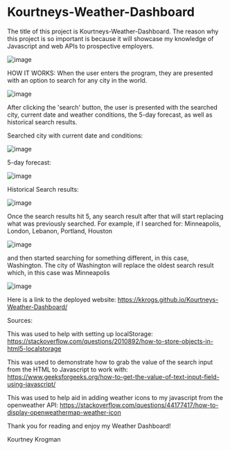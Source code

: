 # Kourtneys-Weather-Dashboard

The title of this project is Kourtneys-Weather-Dashboard. The reason why this project is so important is because it will showcase my knowledge of Javascript and web APIs to prospective employers.

![image](https://user-images.githubusercontent.com/95041311/152923312-c17ac38a-3c94-4a13-975f-f1992468066a.png)


HOW IT WORKS: When the user enters the program, they are presented with an option to search for any city in the world.

![image](https://user-images.githubusercontent.com/95041311/152922230-2e3f57ce-c3d8-42f4-a999-40e9d708aa67.png)

After clicking the 'search' button, the user is presented with the searched city, current date and weather conditions, the 5-day forecast, as well as historical search results.

Searched city with current date and conditions:

![image](https://user-images.githubusercontent.com/95041311/152922519-368e2770-33f4-47b6-a6c8-c8558144ebb7.png)

5-day forecast:

![image](https://user-images.githubusercontent.com/95041311/152922571-1ae6cfb3-85f4-48bd-9528-9b20e2152212.png)

Historical Search results:

![image](https://user-images.githubusercontent.com/95041311/152922617-67d6dca9-f82d-4f1e-9b28-d9bcc58841c8.png)

Once the search results hit 5, any search result after that will start replacing what was previously searched. For example, if I searched for: Minneapolis, London, Lebanon, Portland, Houston

![image](https://user-images.githubusercontent.com/95041311/152922784-cdd3d6bd-06f0-4213-af3a-35a4bc3b9012.png)

and then started searching for something different, in this case, Washington. The city of Washington will replace the oldest search result which, in this case was Minneapolis

![image](https://user-images.githubusercontent.com/95041311/152922953-35734be4-baf7-4b11-81f8-422ca80a9f9a.png)


Here is a link to the deployed website: https://kkrogs.github.io/Kourtneys-Weather-Dashboard/

Sources:

This was used to help with setting up localStorage: https://stackoverflow.com/questions/2010892/how-to-store-objects-in-html5-localstorage

This was used to demonstrate how to grab the value of the search input from the HTML to Javascript to work with: https://www.geeksforgeeks.org/how-to-get-the-value-of-text-input-field-using-javascript/

This was used to help aid in adding weather icons to my javascript from the openweather API: https://stackoverflow.com/questions/44177417/how-to-display-openweathermap-weather-icon


Thank you for reading and enjoy my Weather Dashboard!


Kourtney Krogman



